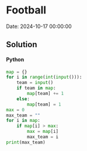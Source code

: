 # Football

Date: 2024-10-17 00:00:00

## Solution

#### Python
```python
map = {}
for i in range(int(input())):
    team = input()
    if team in map:
        map[team] += 1
    else:
        map[team] = 1
max = 0
max_team = ""
for i in map:
    if map[i] > max:
        max = map[i]
        max_team = i
print(max_team)
 ```